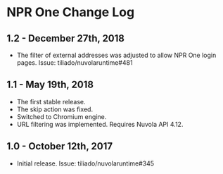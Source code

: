 NPR One Change Log
======================

1.2 - December 27th, 2018
-------------------------

  * The filter of external addresses was adjusted to allow NPR One login pages. Issue: tiliado/nuvolaruntime#481

1.1 - May 19th, 2018
--------------------

  * The first stable release.
  * The skip action was fixed.
  * Switched to Chromium engine.
  * URL filtering was implemented. Requires Nuvola API 4.12.

1.0 - October 12th, 2017
------------------------

  * Initial release. Issue: tiliado/nuvolaruntime#345
